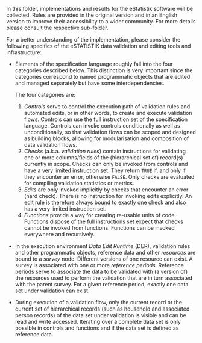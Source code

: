 In this folder, implementations and results for the eStatistik software will be collected. Rules are provided
in the original version and in an English version to improve their accessibility to a wider community. For more
details please consult the respective sub-folder.

For a better understanding of the implementation, please consider the following specifics of the eSTATISTIK
data validation and editing tools and infrastructure:

* Elements of the specification language roughly fall into the four categories described below. This distinction
  is very important since the categories correspond to named programmatic objects that are edited and managed
  separately but have some interdependencies.
  
  The four categories are:
  
  1. *Controls* serve to control the execution path of validation rules and automated edits, or in other words,
     to create and execute validation flows. Controls can use the full instruction set of the specification language.
     Controls can invoke controls conditionally as well as unconditionally, so that validation flows can be scoped and
     designed as building blocks, allowing for modularisation and composition of data validation flows.
  2. *Checks* (a.k.a. *validation rules*) contain instructions for validating one or more columns/fields of the
     (hierarchical set of) record(s) currently in scope. Checks can only be invoked from controls and have a very
     limited instruction set. They return `TRUE` if, and only if they encounter an error, otherwise `FALSE`. Only
     checks are evaluated for compiling validation statistics or metrics.
  3. *Edits* are only invoked implicitly by checks that encounter an error (hard check). There is no instruction
     for invoking edits explicitly. An edit rule is therefore always bound to exactly one check and also has a very
     limited instruction set.
  4. *Functions* provide a way for creating re-usable units of code. Functions dispose of the full instructions set
     expect that checks cannot be invoked from functions. Functions can be invoked everywhere and recursively.

* In the execution environment *Data Edit Runtime* (DER), validation rules and other programmatic objects, reference
  data and other *resources* are bound to a *survey* node. Different versions of one resource can exist. A survey is
  associated with one or more *reference periods*. Reference periods serve to associate the data to be validated with
  (a version of) the resources used to perform the validation that are in turn associated with the parent survey.
  For a given reference period, exactly one data set under validation can exist.
  
* During execution of a validation flow, only the current record or the current set of hierarchical records (such
  as household and associated person records) of the data set under validation is visible and can be read and write
  accessed. Iterating over a complete data set is only possible in controls and functions and if the data set
  is defined as reference data.

  